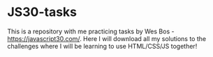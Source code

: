 # JS30-tasks
This is a repository with me practicing tasks by Wes Bos - https://javascript30.com/. Here I will download all my solutions to the challenges where I will be learning to use HTML/CSS/JS together!
